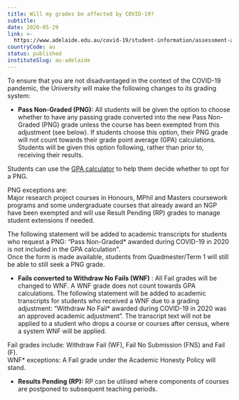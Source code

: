 ```yaml
---
title: Will my grades be affected by COVID-19?
subtitle: 
date: 2020-05-29
link: >-
  https://www.adelaide.edu.au/covid-19/student-information/assessment-and-grades
countryCode: au
status: published
instituteSlug: au-adelaide
---
```

To ensure that you are not disadvantaged in the context of the COVID-19 pandemic, the University will make the following changes to its grading system:

  * **Pass Non-Graded (PNG):** All students will be given the option to choose whether to have any passing grade converted into the new Pass Non-Graded (PNG) grade unless the course has been exempted from this adjustment (see below). If students choose this option, their PNG grade will not count towards their grade point average (GPA) calculations. Students will be given this option following, rather than prior to, receiving their results.  
  
Students can use the [GPA calculator](https://www.adelaide.edu.au/enrol/other-enrolment-information/grade-point-average) to help them decide whether to opt for a PNG.   
  
PNG exceptions are:  
Major research project courses in Honours, MPhil and Masters coursework programs and some undergraduate courses that already award an NGP have been exempted and will use Result Pending (RP) grades to manage student extensions if needed.  
  
The following statement will be added to academic transcripts for students who request a PNG: “Pass Non-Graded* awarded during COVID-19 in 2020 is not included in the GPA calculation".  
Once the form is made available, students from Quadmester/Term 1 will still be able to still seek a PNG grade.  
 
  * **Fails converted to Withdraw No Fails (WNF)** : All Fail grades will be changed to WNF. A WNF grade does not count towards GPA calculations. The following statement will be added to academic transcripts for students who received a WNF due to a grading adjustment: “Withdraw No Fail* awarded during COVID-19 in 2020 was an approved academic adjustment”. The transcript text will not be applied to a student who drops a course or courses after census, where a system WNF will be applied.  
  
Fail grades include: Withdraw Fail (WF), Fail No Submission (FNS) and Fail (F).  
WNF* exceptions: A Fail grade under the Academic Honesty Policy will stand.  
 
  * **Results Pending (RP):**  RP can be utilised where components of courses are postponed to subsequent teaching periods.


